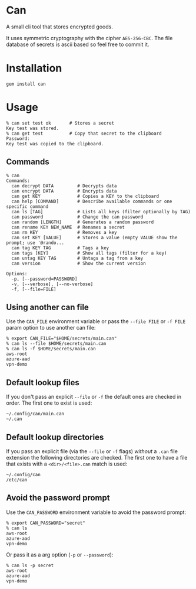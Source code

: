 # Can

A small cli tool that stores encrypted goods.

It uses symmetric cryptography with the cipher `AES-256-CBC`. The file database
of secrets is ascii based so feel free to commit it.


# Installation

    gem install can


# Usage

    % can set test ok       # Stores a secret
    Key test was stored.
    % can get test          # Copy that secret to the clipboard
    Password:
    Key test was copied to the clipboard.


## Commands

    % can
    Commands:
      can decrypt DATA         # Decrypts data
      can encrypt DATA         # Encrypts data
      can get KEY              # Copies a KEY to the clipboard
      can help [COMMAND]       # Describe available commands or one specific command
      can ls [TAG]             # Lists all keys (filter optionally by TAG)
      can password             # Change the can password
      can random [LENGTH]      # Generates a random password
      can rename KEY NEW_NAME  # Renames a secret
      can rm KEY               # Removes a key
      can set KEY [VALUE]      # Stores a value (empty VALUE show the prompt; use '@rando...
      can tag KEY TAG          # Tags a key
      can tags [KEY]           # Show all tags (filter for a key)
      can untag KEY TAG        # Untags a tag from a key
      can version              # Show the current version

    Options:
      -p, [--password=PASSWORD]
      -v, [--verbose], [--no-verbose]
      -f, [--file=FILE]


## Using another can file

Use the `CAN_FILE` environment variable or pass the `--file FILE` or `-f FILE`
param option to use another can file:

    % export CAN_FILE="$HOME/secrets/main.can"
    % can ls --file $HOME/secrets/main.can
    % can ls -f $HOME/secrets/main.can
    aws-root
    azure-aad
    vpn-demo


## Default lookup files

If you don't pass an explicit `--file` or `-f` the default ones are checked in
order. The first one to exist is used:

    ~/.config/can/main.can
    ~/.can


## Default lookup directories

If you pass an explicit file (via the `--file` or `-f` flags) *without* a `.can`
file extension the following directories are checked. The first one to have a
file that exists with a `<dir>/<file>.can` match is used:

    ~/.config/can
    /etc/can


## Avoid the password prompt

Use the `CAN_PASSWORD` environment variable to avoid the password prompt:

    % export CAN_PASSWORD="secret"
    % can ls
    aws-root
    azure-aad
    vpn-demo

Or pass it as a arg option (`-p` or `--password`):

    % can ls -p secret
    aws-root
    azure-aad
    vpn-demo
